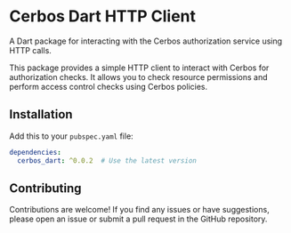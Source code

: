 # Cerbos Dart HTTP Client

A Dart package for interacting with the Cerbos authorization service using HTTP calls.

This package provides a simple HTTP client to interact with Cerbos for authorization checks. It allows you to check resource permissions and perform access control checks using Cerbos policies.

## Installation

Add this to your `pubspec.yaml` file:

```yaml
dependencies:
  cerbos_dart: ^0.0.2  # Use the latest version
```

## Contributing
Contributions are welcome! If you find any issues or have suggestions, please open an issue or submit a pull request in the GitHub repository.